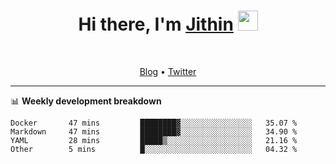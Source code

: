 <h1 align="center">Hi there, I'm <a href="https://jithset.github.io/" target="_blank">Jithin</a> <img
src="https://github.com/blackcater/blackcater/raw/main/images/Hi.gif" height="32" /></h1>

<br />

<p align="center">
  <a href="https://jithset.github.io">Blog</a> •
  <a href="https://twitter.com/jithset">Twitter</a>
</p>

---

📊 **Weekly development breakdown**

<!--START_SECTION:waka-->

```text
Docker       47 mins         ████████▓░░░░░░░░░░░░░░░░   35.07 %
Markdown     47 mins         ████████▓░░░░░░░░░░░░░░░░   34.90 %
YAML         28 mins         █████▒░░░░░░░░░░░░░░░░░░░   21.16 %
Other        5 mins          █░░░░░░░░░░░░░░░░░░░░░░░░   04.32 %
```

<!--END_SECTION:waka-->

